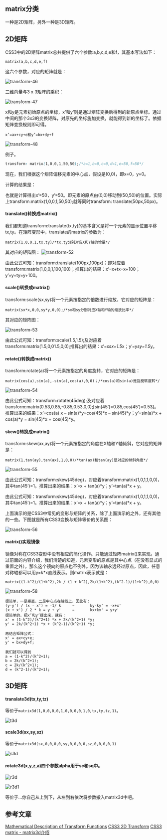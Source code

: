 ## matrix分类

一种是2D矩阵，另外一种是3D矩阵。

## 2D矩阵

CSS3中的2D矩阵matrix总共提供了六个参数:a,b,c,d,e和f，其基本写法如下：

`matrix(a,b,c,d,e,f)`

这六个参数，对应的矩阵就是：

![transform-46](https://cloud.githubusercontent.com/assets/15865210/20655196/3dd8aba4-b55b-11e6-88ae-c3cc3f480119.jpg)


三维向量与3 x 3矩阵的乘积：

![transform-47](https://cloud.githubusercontent.com/assets/15865210/20655208/5b66a054-b55b-11e6-9016-1979ff4ce5a1.jpg)

x和y是元素初始原点的坐标，x’和y’则是通过矩阵变换后得到的新原点坐标。通过中间的那个3x3的变换矩阵，对原先的坐标施加变换，就能得到新的坐标了。依据矩阵变换规则即可得。

`x’=ax+cy+e和y’=bx+dy+f`


![transform-48](https://cloud.githubusercontent.com/assets/15865210/20655229/abe5bdf8-b55b-11e6-9228-43d3a886c9a0.jpg)


例子。

```css
transform: matrix(1,0,0,1,50,50);/*a=1,b=0,c=0,d=1,e=50,f=50*/
```

现在，我们根据这个矩阵偏移元素的中心点，假设是(0,0)，即x=0，y=0。



计算的结果是：

也就是计算得出x’=50，y’=50。即元素的原点由(0,0)移动到(50,50)的位置。实际上transform:matrix(1,0,0,1,50,50);就等同时transform: translate(50px,50px)。


#### translate()转换成matrix()

我们都知道transform:translate(tx,ty)的基本含义是将一个元素的显示位置平移tx,ty。在矩阵变形中，translate的matrix的参数为：

`matrix(1,0,0,1,tx,ty)/*tx,ty分别对应X和Y轴的增量*/`


其对应的矩阵图：
![transform-52](https://cloud.githubusercontent.com/assets/15865210/20655303/61240fee-b55c-11e6-814d-745aa72b5dfd.jpg)


由此公式可知：transform:translate(100px,100px)；即对应着transform:matrix(1,0,0,1,100,100)；推算出的结果：x’=x+tx=x+100；y’=y+ty=y+100。

#### scale()转换成matrix()

transform:scale(sx,sy)将一个元素按指定的倍数进行缩放，它对应的矩阵是：

`matrix(sx*x,0,0,sy*y,0,0);/*sx和sy分别对应X轴和Y轴的缩放比率*/`

其对应的矩阵图：

![transform-53](https://cloud.githubusercontent.com/assets/15865210/20655337/8e218422-b55c-11e6-979f-361867db9351.jpg)

由此公式可知：transform:scale(1.5,1.5);及对应着transform:matrix(1.5,0,01.5,0,0);推算出的结果：x’=x*sx=1.5*x；y’=y*sy=1.5*y。

#### rotate()转换成matrix()

transform:rotate(a)将一个元素按指定的角度旋转，它对应的矩阵是：

`matrix(cos(a),sin(a),-sin(a),cos(a),0,0)；/*cos(a)和sin(a)是指旋转度转*/`


![transform-54](https://cloud.githubusercontent.com/assets/15865210/20655353/ad511aba-b55c-11e6-982a-9c4f766e9dbe.jpg)

由此公式可知：transform:rotate(45deg);及对应着transform:matrix(0.53,0.85,-0.85,0.53,0,0);[sin(45’)=0.85,cos(45’)=0.53]。推算出来的结果：x’=cos(a) x – sin(a)*y=cos(45)*x – sin(45)*y；y’=sin(a)*x + cos(a)*y = sin(45)*x + cos(45)*y。


#### skew()转换成matrix()

transform:skew(ax,ay)将一个元素按指定的角度在X轴和Y轴倾斜，它对应的矩阵是：

`matrix(1,tan(ay),tan(ax),1,0,0)/*tan(ax)和tan(ay)是对应的倾斜角度*/`

![transform-55](https://cloud.githubusercontent.com/assets/15865210/20655424/46862e00-b55d-11e6-9cc7-36ff2b669c9b.jpg)

由此公式可知：transform:skew(45deg)，对应着transform:matrix(1,0,1,1,0,0)，其中tan(45’)=1。推算出来的结果：x’=x + tan(a)*y；y’=tan(a)*x + y。


由此公式可知：transform:skew(45deg)，对应着transform:matrix(1,0,1,1,0,0)，其中tan(45’)=1。推算出来的结果：x’=x + tan(a)*y；y’=tan(a)*x + y。


上面演示的是CSS3中常见的变形与矩阵的关系，除了上面演示的之外，还有其他的一些。下图就是所有CSS3变换与矩阵等价的关系图：

![transform-56](https://cloud.githubusercontent.com/assets/15865210/20655462/a06f50a4-b55d-11e6-8737-6cdcf61f0aab.jpg)

#### matrix()实现镜像

镜像对称在CSS3变形中没有相应的简化操作。只能通过矩阵matrix()来实现。通过前面的内容介绍，我们清楚的知道，元素变形的原点是其中心点（在没有显式的重置之外），那么这个镜向的原点也不例外。因为该轴永远经过原点，因此，任意对称轴都可以用y=k*x直线表示。则matrix表示就是：

`matrix((1-k^2)/(1+k^2),2k / (1 + k^2),2k/(1+k^2),(k^2-1)/(1+k^2),0,0)`

![transform-58](https://cloud.githubusercontent.com/assets/15865210/20655584/d2f30614-b55e-11e6-864f-4de87365c947.jpg)



```
很简单，一是垂直，二是中心点在轴线上，因此有：
(y-y') / (x - x') = -1/ k     →       ky-ky' = -x+x'
(x + x') / 2 * k = y + y'     →       kx+kx' = y+y'
很简单的，把x’和y’提出来，就有：
x' = (1-k^2)/(k^2+1) *x + 2k/(k^2+1) *y;
y' = 2k/(k^2+1) *x + (k^2-1)/(k^2+1) *y;

再结合矩阵公式：
x' = ax+cy+e;
y' = bx+dy+f;

我们就可以得到
a = (1-k^2)/(k^2+1);
b = 2k/(k^2+1);
c = 2k/(k^2+1);
d = (k^2-1)/(k^2+1);
```


## 3D矩阵

#### translate3d(tx,ty,tz)

等价于`matrix3d(1,0,0,0,0,1,0,0,0,0,1,0,tx,ty,tz,1)`。

![t3d](https://cloud.githubusercontent.com/assets/15865210/20657388/68ea08dc-b570-11e6-964f-0e14ed8adc9c.png)


#### scale3d(sx,sy,sz)

等价于`matrix3d(sx,0,0,0,0,sy,0,0,0,0,sz,0,0,0,0,1)`

![s3d](https://cloud.githubusercontent.com/assets/15865210/20657404/7d7b7a74-b570-11e6-8e24-6f5d367c0294.png)


#### rotate3d(x,y,z,a)四个参数alpha用于sc和sq中。

![r3d](https://cloud.githubusercontent.com/assets/15865210/20657414/96c1abca-b570-11e6-8e63-e380111e5708.png)

![r3d1](https://cloud.githubusercontent.com/assets/15865210/20657446/e31cb9ce-b570-11e6-8815-6ea7a64d8571.png)

等价于…你自己从上到下，从左到右依次将参数搬入matrix3d中吧。



## 参考文章

[Mathematical Description of Transform Functions](https://www.w3.org/TR/css-transforms-1/#mathematical-description)
[CSS3 2D Transform](http://www.w3cplus.com/css3/css3-2d-transform.html)
[CSS3 matrix - matrix3d介绍](http://www.jianshu.com/p/52e0018e6ce2#)